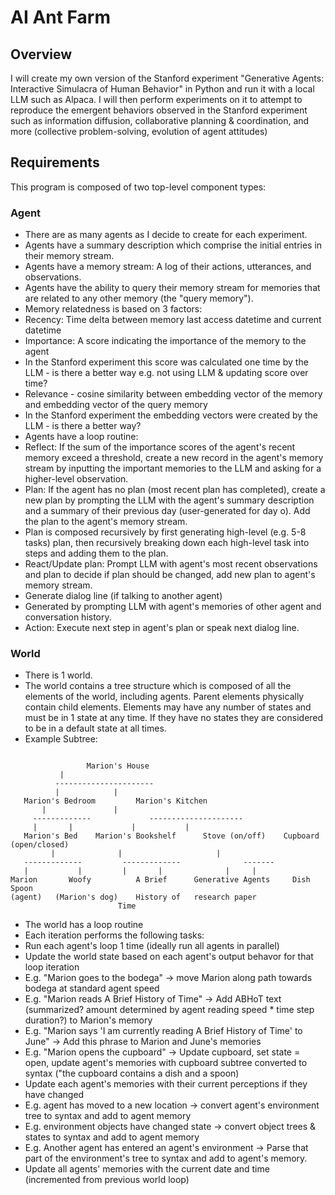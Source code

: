 # AI Ant Farm
## Overview
I will create my own version of the Stanford experiment "Generative Agents: Interactive Simulacra of Human Behavior" in Python and run it with a local LLM such as Alpaca. I will then perform experiments on it to attempt to reproduce the emergent behaviors observed in the Stanford experiment such as information diffusion, collaborative planning & coordination, and more (collective problem-solving, evolution of agent attitudes)

## Requirements
This program is composed of two top-level component types:

### Agent
- There are as many agents as I decide to create for each experiment.
- Agents have a summary description which comprise the initial entries in their memory stream.
- Agents have a memory stream: A log of their actions, utterances, and observations.
 - Agents have the ability to query their memory stream for memories that are related to any other memory (the "query memory").
 - Memory relatedness is based on 3 factors:
  - Recency: Time delta between memory last access datetime and current datetime
  - Importance: A score indicating the importance of the memory to the agent
   - In the Stanford experiment this score was calculated one time by the LLM - is there a better way e.g. not using LLM & updating score over time?
  - Relevance - cosine similarity between embedding vector of the memory and embedding vector of the query memory
   - In the Stanford experiment the embedding vectors were created by the LLM - is there a better way?
- Agents have a loop routine:
 - Reflect: If the sum of the importance scores of the agent's recent memory exceed a threshold, create a new record in the agent's memory stream by inputting the important memories to the LLM and asking for a higher-level observation.
 - Plan: If the agent has no plan (most recent plan has completed), create a new plan by prompting the LLM with the agent's summary description and a summary of their previous day (user-generated for day o). Add the plan to the agent's memory stream.
  - Plan is composed recursively by first generating high-level (e.g. 5-8 tasks) plan, then recursively breaking down each high-level task into steps and adding them to the plan.
 - React/Update plan: Prompt LLM with agent's most recent observations and plan to decide if plan should be changed, add new plan to agent's memory stream.
 - Generate dialog line (if talking to another agent)
  - Generated by prompting LLM with agent's memories of other agent and conversation history.
 - Action: Execute next step in agent's plan or speak next dialog line.


### World
- There is 1 world.
- The world contains a tree structure which is composed of all the elements of the world, including agents. Parent elements physically contain child elements. Elements may have any number of states and must be in 1 state at any time. If they have no states they are considered to be in a default state at all times.
 - Example Subtree: 
 ~~~
 
                  Marion's House
			|
		   ----------------------
		   |			|
	Marion's Bedroom     	 Marion's Kitchen
		|		   		|		
	  -------------			    ---------------------	
	  |	      |			    |			|
    Marion's Bed    Marion's Bookshelf      Stove (on/off)    Cupboard (open/closed)
    	  |		         |			           |
    -------------	      -------------		         -------
    |	      	|	      |		  |		         |     |
 Marion       Woofy 	     A Brief      Generative Agents     Dish   Spoon   
 (agent)   (Marion's dog)    History of   research paper
   	                     Time
~~~                   
- The world has a loop routine
 - Each iteration performs the following tasks:
  - Run each agent's loop 1 time (ideally run all agents in parallel)
  - Update the world state based on each agent's output behavor for that loop iteration
   - E.g. "Marion goes to the bodega" -> move Marion along path towards bodega at standard agent speed
   - E.g. "Marion reads A Brief History of Time" -> Add ABHoT text (summarized? amount determined by agent reading speed * time step duration?) to Marion's memory
   - E.g. "Marion says 'I am currently reading A Brief History of Time' to June" -> Add this phrase to Marion and June's memories
   - E.g. "Marion opens the cupboard" -> Update cupboard, set state = open, update agent's memories with cupboard subtree converted to syntax ("the cupboard contains a dish and a spoon)
  - Update each agent's memories with their current perceptions if they have changed
   - E.g. agent has moved to a new location -> convert agent's environment tree to syntax and add to agent memory
   - E.g. environment objects have changed state -> convert object trees & states to syntax and add to agent memory
   - E.g. Another agent has entered an agent's environment -> Parse that part of the environment's tree to syntax and add to agent's memory.
  - Update all agents' memories with the current date and time (incremented from previous world loop)
  
